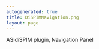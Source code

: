 ```yaml
---
autogenerated: true
title: DiSPIMNavigation.png
layout: page
---
```


ASIdiSPIM plugin, Navigation Panel
